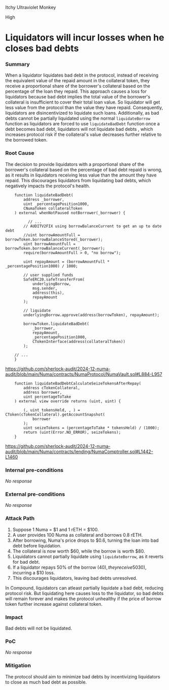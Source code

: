 Itchy Ultraviolet Monkey

High

# Liquidators will incur losses when he closes bad debts

### Summary

When a liquidator liquidates bad debt in the protocol, instead of receiving the equivalent value of the repaid amount in the collateral token, they receive a proportional share of the borrower's collateral based on the percentage of the loan they repaid. This approach causes a loss for liquidators because bad debt implies the total value of the borrower's collateral is insufficient to cover their total loan value. So liquidator will get less value from the protocol than the value they have repaid.
Consequently, liquidators are disincentivized to liquidate such loans. Additionally, as bad debts cannot be partially liquidated using the normal `liquidateBorrow` function as liquidators are forced to use `liquidateBadDebt` function once a debt becomes bad debt, liquidators will not liquidate bad debts , which increases protocol risk if the collateral's value decreases further relative to the borrowed token.

### Root Cause

The decision to provide liquidators with a proportional share of the borrower's collateral based on the percentage of bad debt repaid is wrong, as it results in liquidators receiving less value than the amount they have repaid. This discourages liquidators from liquidating bad debts, which negatively impacts the protocol's health.

```solidity
    function liquidateBadDebt(
        address _borrower,
        uint _percentagePosition1000,
        CNumaToken collateralToken
    ) external whenNotPaused notBorrower(_borrower) {

          // ...
        // AUDITV2FIX using borrowBalanceCurrent to get an up to date debt
        //uint borrowAmountFull = borrowToken.borrowBalanceStored(_borrower);
        uint borrowAmountFull = borrowToken.borrowBalanceCurrent(_borrower);
        require(borrowAmountFull > 0, "no borrow");

        uint repayAmount = (borrowAmountFull * _percentagePosition1000) / 1000;

        // user supplied funds
        SafeERC20.safeTransferFrom(
            underlyingBorrow,
            msg.sender,
            address(this),
            repayAmount
        );

        // liquidate
        underlyingBorrow.approve(address(borrowToken), repayAmount);

        borrowToken.liquidateBadDebt(
            _borrower,
            repayAmount,
            _percentagePosition1000,
            CTokenInterface(address(collateralToken))
        );

    // ...
    }
```
https://github.com/sherlock-audit/2024-12-numa-audit/blob/main/Numa/contracts/NumaProtocol/NumaVault.sol#L884-L957

```solidity
    function liquidateBadDebtCalculateSeizeTokensAfterRepay(
        address cTokenCollateral,
        address borrower,
        uint percentageToTake
    ) external view override returns (uint, uint) {
  
        (, uint tokensHeld, , ) = CToken(cTokenCollateral).getAccountSnapshot(
            borrower
        );
        uint seizeTokens = (percentageToTake * tokensHeld) / (1000);
        return (uint(Error.NO_ERROR), seizeTokens);
    }
 ```
 https://github.com/sherlock-audit/2024-12-numa-audit/blob/main/Numa/contracts/lending/NumaComptroller.sol#L1442-L1460

### Internal pre-conditions

_No response_

### External pre-conditions

_No response_

### Attack Path

1. Suppose 1 Numa = $1 and 1 rETH = $100.  
2. A user provides 100 Numa as collateral and borrows 0.8 rETH.  
3. After borrowing, Numa's price drops to $0.6, turning the loan into bad debt before liquidation.  
4. The collateral is now worth $60, while the borrow is worth $80.  
5. Liquidators cannot partially liquidate using `liquidateBorrow`, as it reverts for bad debt.  
6. If a liquidator repays 50% of the borrow ($40), they receive 50% of the collateral ($30), incurring a $10 loss.  
7. This discourages liquidators, leaving bad debts unresolved.

In Compound, liquidators can atleast partially liquidate a bad debt, reducing protocol risk. But liquidating here causes loss to the liquidator, so bad debts will remain forever and makes the protocol unhealthy if the price of borrow token further increase against collateral token.




### Impact

Bad debts will not be liquidated.

### PoC

_No response_

### Mitigation

The protocol should aim to minimize bad debts by incentivizing liquidators to close as much bad debt as possible.